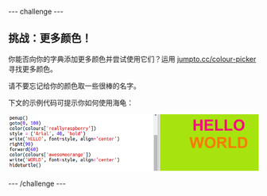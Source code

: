 --- challenge ---
## 挑战：更多颜色！

你能否向你的字典添加更多颜色并尝试使用它们？运用 <a href="http://jumpto.cc/colour-picker" target="_blank">jumpto.cc/colour-picker</a> 寻找更多颜色。 

请不要忘记给你的颜色取一些很棒的名字。 

下文的示例代码可提示你如何使用海龟：

![screenshot](images/colourful-challenge1.png)





--- /challenge ---